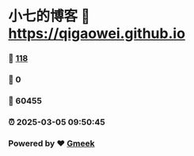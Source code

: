 # 小七的博客 :link: https://qigaowei.github.io 
### :page_facing_up: [118](https://qigaowei.github.io/tag.html) 
### :speech_balloon: 0 
### :hibiscus: 60455 
### :alarm_clock: 2025-03-05 09:50:45 
### Powered by :heart: [Gmeek](https://github.com/Meekdai/Gmeek)

